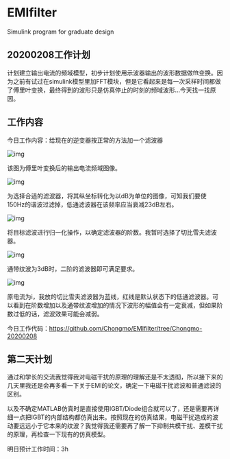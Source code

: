 # EMIfilter
Simulink program for graduate design
## 20200208工作计划

计划建立输出电流的频域模型，初步计划使用示波器输出的波形数据做fft变换。因为之前有试过在simulink模型里加FFT模块，但是它看起来是每一次采样时间都做了傅里叶变换，最终得到的波形只是仿真停止的时刻的频域波形…今天找一找原因。

## 工作内容

今日工作内容：给现在的逆变器按正常的方法加一个滤波器

![img](http://github.com/Chongmo/EMIfilter/master/images/clip_image002.png)

该图为傅里叶变换后的输出电流频域图像。

![img](file:///C:/Users/DELL/AppData/Local/Temp/msohtmlclip1/01/clip_image004.png)

为选择合适的滤波器，将其纵坐标转化为以dB为单位的图像，可知我们要使150Hz的谐波过滤掉，低通滤波器在该频率应当衰减23dB左右。

![img](file:///C:/Users/DELL/AppData/Local/Temp/msohtmlclip1/01/clip_image006.jpg)

将目标滤波进行归一化操作，以确定滤波器的阶数。我暂时选择了切比雪夫滤波器。

![img](file:///C:/Users/DELL/AppData/Local/Temp/msohtmlclip1/01/clip_image008.jpg)

通带纹波为3dB时，二阶的滤波器即可满足要求。

![img](file:///C:/Users/DELL/AppData/Local/Temp/msohtmlclip1/01/clip_image010.png)

原电流为i，我放的切比雪夫滤波器为蓝线，红线是默认状态下的低通滤波器。可以看到在阶数增加以及通带纹波增加的情况下波形的幅值会有一定衰减，但如果阶数过低的话，滤波效果可能会减弱。

今日工作代码：https://github.com/Chongmo/EMIfilter/tree/Chongmo-20200208

## 第二天计划

通过和学长的交流我觉得我对电磁干扰的原理的理解还是不太透彻，所以接下来的几天里我还是会再多看一下关于EMI的论文，确定一下电磁干扰滤波和普通滤波的区别。

以及不确定MATLAB仿真时是直接使用IGBT/Diode组合就可以了，还是需要再详细一点把IGBT的内部结构都仿真出来。按照现在的仿真结果，电磁干扰造成的波动要远远小于它本来的纹波？我觉得我还需要再了解一下抑制共模干扰、差模干扰的原理，再检查一下现有的仿真模型。

明日预计工作时间：3h
